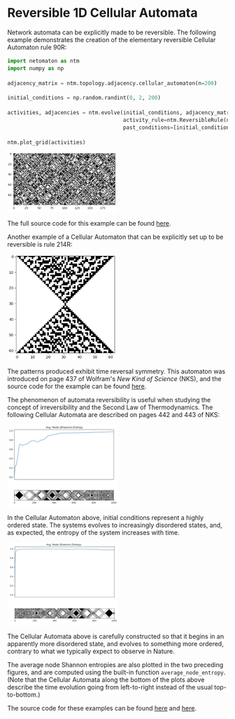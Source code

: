 # Reversible 1D Cellular Automata

Network automata can be explicitly made to be reversible. The following example demonstrates the
creation of the elementary reversible Cellular Automaton rule 90R:

```python
import netomaton as ntm
import numpy as np

adjacency_matrix = ntm.topology.adjacency.cellular_automaton(n=200)

initial_conditions = np.random.randint(0, 2, 200)

activities, adjacencies = ntm.evolve(initial_conditions, adjacency_matrix, timesteps=100,
                                     activity_rule=ntm.ReversibleRule(ntm.rules.nks_ca_rule(90)),
                                     past_conditions=[initial_conditions])

ntm.plot_grid(activities)
```

<img src="../../resources/rule90R.png" width="50%"/>

The full source code for this example can be found [here](reversible_ca_demo.py).

Another example of a Cellular Automaton that can be explicitly set up to be reversible is
rule 214R:

<img src="../../resources/rule214R.png" width="50%"/>

The patterns produced exhibit time reversal symmetry. This automaton was introduced on
page 437 of Wolfram's *New Kind of Science* (NKS), and the source code for the example can be
found [here](rule214R_demo.py).

The phenomenon of automata reversibility is useful when studying the concept of irreversibility and
the Second Law of Thermodynamics. The following Cellular Automata are described on pages
442 and 443 of NKS:

<img src="../../resources/rule122R.png" width="50%"/>

In the Cellular Automaton above, initial conditions represent a highly ordered state. The systems evolves
to increasingly disordered states, and, as expected, the entropy of the system increases with time.

<img src="../../resources/rule122Rb.png" width="50%"/>

The Cellular Automata above is carefully constructed so that it begins in
an apparently more disordered state, and evolves to something more ordered, contrary to what
we typically expect to observe in Nature.

The average node Shannon entropies are also plotted in the two preceding figures,
and are computed using the built-in function `average_node_entropy`. (Note that the Cellular Automata
along the bottom of the plots above describe the time evolution going from left-to-right instead
of the usual top-to-bottom.)

The source code for these examples can be found
[here](rule122R_entropy_demo.py) and
[here](rule122R_reverse_demo.py).

